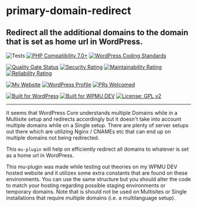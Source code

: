 # primary-domain-redirect

## Redirect all the additional domains to the domain that is set as home url in WordPress.

![Tests](https://github.com/mrxkon/primary-domain-redirect/workflows/Tests/badge.svg)
[![PHP Compatibility 7.0+](https://img.shields.io/badge/PHP%20Compatibility-7.0+-8892BF)](https://github.com/PHPCompatibility/PHPCompatibility)
[![WordPress Coding Standards](https://img.shields.io/badge/WordPress%20Coding%20Standards-latest-blue)](https://github.com/WordPress/WordPress-Coding-Standards)

[![Quality Gate Status](https://sonarcloud.io/api/project_badges/measure?project=mrxkon_primary-domain-redirect&metric=alert_status)](https://sonarcloud.io/dashboard?id=mrxkon_primary-domain-redirect) [![Security Rating](https://sonarcloud.io/api/project_badges/measure?project=mrxkon_primary-domain-redirect&metric=security_rating)](https://sonarcloud.io/dashboard?id=mrxkon_primary-domain-redirect)
 [![Maintainability Rating](https://sonarcloud.io/api/project_badges/measure?project=mrxkon_primary-domain-redirect&metric=sqale_rating)](https://sonarcloud.io/dashboard?id=mrxkon_primary-domain-redirect) [![Reliability Rating](https://sonarcloud.io/api/project_badges/measure?project=mrxkon_primary-domain-redirect&metric=reliability_rating)](https://sonarcloud.io/dashboard?id=mrxkon_primary-domain-redirect)


[![My Website](https://img.shields.io/badge/My-Website-orange.svg)](https://xkon.gr)  [![WordPress Profile](https://img.shields.io/badge/WordPress-Profile-blue.svg)](https://profiles.wordpress.org/xkon) [![PRs Welcomed](https://img.shields.io/badge/PRs-Welcomed%20!-brightgreen)](https://github.com/mrxkon/primary-domain-redirect/pulls)

[![Built for WordPress](https://img.shields.io/badge/built%20for-WordPress-blue)](https://wordpress.org) [![Built for WPMU DEV](https://img.shields.io/badge/built%20for-WPMU%20DEV-blue)](https://premium.wpmudev.org/)
[![License: GPL v2](https://img.shields.io/badge/License-GPL%20v2+-red)](http://www.gnu.org/licenses/gpl-2.0.html)

---

It seems that WordPress Core understands multiple Domains while in a Multisite setup and redirects accordingly but it doesn't take into account multiple domains while on a Single setup. There are plenty of server setups out there which are utilizing Nginx / CNAMEs etc that can end up on multiple domains not being redirected.

This `mu-plugin` will help on efficiently redirect all domains to whatever is set as a home url in WordPress.

This mu-plugin was made while testing out theories on my WPMU DEV hosted website and it utilizes some extra constants that are found on these environments. You can use the same structure but you should alter the code to match your hosting regarding possible staging environments or temporary domains. Note that is should not be used on Multisites or Single installations that require multiple domains (i.e. a multilanguage setup).